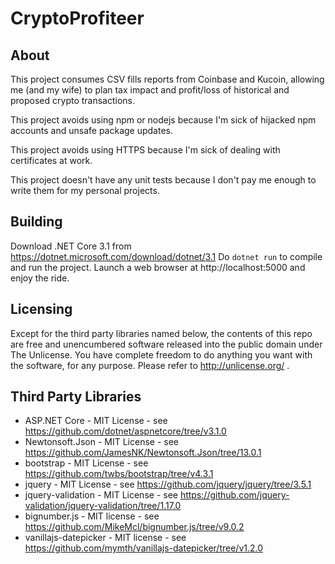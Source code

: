 CryptoProfiteer
==========

About
-----
This project consumes CSV fills reports from Coinbase and Kucoin, allowing me (and my wife) to plan tax impact and profit/loss of historical and proposed crypto transactions.

This project avoids using npm or nodejs because I'm sick of hijacked npm accounts and unsafe package updates.

This project avoids using HTTPS because I'm sick of dealing with certificates at work.

This project doesn't have any unit tests because I don't pay me enough to write them for my personal projects.

Building
--------
Download .NET Core 3.1 from https://dotnet.microsoft.com/download/dotnet/3.1
Do `dotnet run` to compile and run the project.
Launch a web browser at http://localhost:5000 and enjoy the ride.

Licensing
---------
Except for the third party libraries named below, the contents of this repo are free and unencumbered software released into the public domain under The Unlicense. You have complete freedom to do anything you want with the software, for any purpose. Please refer to <http://unlicense.org/> .

Third Party Libraries
---------------------
- ASP.NET Core - MIT License - see https://github.com/dotnet/aspnetcore/tree/v3.1.0
- Newtonsoft.Json - MIT License - see https://github.com/JamesNK/Newtonsoft.Json/tree/13.0.1
- bootstrap - MIT License - see https://github.com/twbs/bootstrap/tree/v4.3.1
- jquery - MIT License - see https://github.com/jquery/jquery/tree/3.5.1
- jquery-validation - MIT License - see https://github.com/jquery-validation/jquery-validation/tree/1.17.0
- bignumber.js - MIT license - see https://github.com/MikeMcl/bignumber.js/tree/v9.0.2
- vanillajs-datepicker - MIT license - see https://github.com/mymth/vanillajs-datepicker/tree/v1.2.0